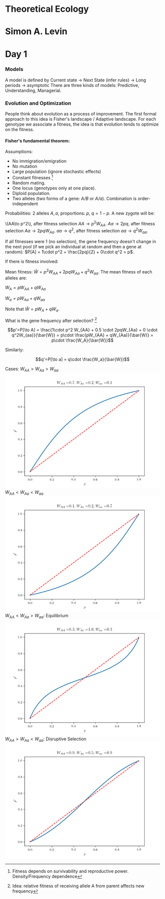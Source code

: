 # Theoretical Ecology

# Simon A. Levin

# Day 1

### Models
A model is defined by Current state -> Next State (infer rules) -> Long periods -> asymptotic
There are three kinds of models: Predictive, Understanding, Managerial.

### Evolution and Optimization
People think about evolution as a process of improvement. The first formal approach to this idea is Fisher's landscape / Adaptive landscape. For each genotype we associate a fitness, the idea is that evolution tends to optimize on the fitness.

#### Fisher's fundamental theorem:
Assumptions:

* No immigration/emigration
* No mutation
* Large population (ignore stochastic effects)
* Constant fitnesses [^1]
* Random mating.
* One locus (genotypes only at one place).
* Diploid population.
* Two alleles (two forms of a gene: *A/B* or *A/a*). Combination is order-independent

Probabilities: 2 alleles $A,a$, proportions: $p$, $q=1-p$. A new zygote will be:

\\(AA\to p^2\\), after fitness selection $AA\to p^2 W_{AA}$.
$Aa\to 2pq$, after fitness selection $Aa\to 2pq W_{Aa}$.
$aa\to q^2$, after fitness selection $aa\to q^2 W_{aa}$.


If all fitnesses were 1 (no selection), the gene frequency doesn't change in the next pool (if we pick an individual at random and then a gene at random):
$P[A] = 1\cdot p^2 + \frac{2pq}{2} + 0\cdot q^2 = p$.

If there is fitness involved:

Mean fitness: $\bar{W} = p^2 W_{AA} + 2pqW_{Aa} + q^2 W_{aa}$. The mean fitness of each alleles are:

$W_A = pW_{AA} + qW_{Aa}$

$W_a = pW_{Aa} + qW_{aa}$

Note that $\bar{W} = pW_A + qW_a$.

What is the gene frequency after selection? [^2]

$$p'=P[\to A] = \frac{1\cdot p^2 W_{AA} + 0.5 \cdot 2pqW_{Aa} + 0 \cdot q^2W_{aa}}{\bar{W}} = p\cdot \frac{pW_{AA} + qW_{Aa}}{\bar{W}} = p\cdot \frac{W_A}{\bar{W}}$$

Similarly:

$$q'=P[\to a] = q\cdot \frac{W_a}{\bar{W}}$$

Cases:
$W_{AA} > W_{Aa} > W_{aa}$
![case1](/Images/WAA0.7WAa0.2Waa0.1.png "Case 1")
$W_{AA} < W_{Aa} < W_{aa}$
![case2](/Images/WAA0.1WAa0.2Waa0.7.png "Case 2")
$W_{AA} < W_{Aa} > W_{aa}$: Equilibrium
![case3](/Images/WAA0.3WAa1.0Waa0.3.png "Case 3")
$W_{AA} > W_{Aa} < W_{aa}$: Disruptive Selection
![case4](/Images/WAA0.9WAa0.5Waa0.9.png "Case 4")

[^1]: Fitness depends on survivability and reproductive power. Density/Frequency dependence
[^2]: Idea: relative fitness of receiving allele A from parent affects new frequency
